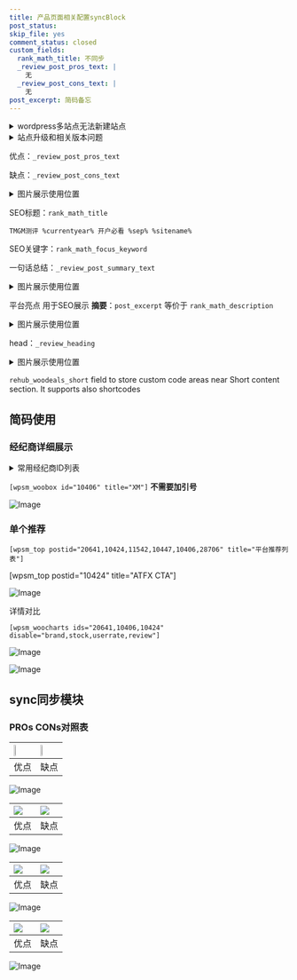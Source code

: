 ```yaml
---
title: 产品页面相关配置syncBlock
post_status: 
skip_file: yes
comment_status: closed
custom_fields:
  rank_math_title: 不同步
  _review_post_pros_text: |
    无
  _review_post_cons_text: |
    无
post_excerpt: 简码备忘
---
```

<details><summary>wordpress多站点无法新建站点</summary>

<li>和报错需要清理cookies一样的原因</li>
<li>wp-config.php里面<code>define( 'SUBDOMAIN_INSTALL', false );//子域名安装</code></li>
<li>新建子站点是用<code>define( 'SUBDOMAIN_INSTALL', true);//子域名安装</code> 完成以后，改成<code>false</code></li>
</details>

<details><summary>站点升级和相关版本问题</summary>

<p>wordpress：5.9.9
woocommerce：7.5.1
出现问题的地方：主题选项里面>><strong>Product layout >>compact style</strong></p>
<p>如何出现没有用过的字段 导致无法保存。先导出配置 然后进行修改，后面再次恢复即可。</p>
<p>出现部分字段无法显示时，需要返回默认布局后，对产品进行保存就好了。</p>
<p></p>
</details>

优点：`_review_post_pros_text`

缺点：`_review_post_cons_text`

<details><summary>图片展示使用位置</summary>

<img src="https://prod-files-secure.s3.us-west-2.amazonaws.com/39ed1227-6d7d-4570-be36-9ccd4a2c4241/f51d3d83-55d4-4bdf-9604-f37ec77ab556/Untitled.png?X-Amz-Algorithm=AWS4-HMAC-SHA256&X-Amz-Content-Sha256=UNSIGNED-PAYLOAD&X-Amz-Credential=ASIAZI2LB4664ZQJ5UM3%2F20250519%2Fus-west-2%2Fs3%2Faws4_request&X-Amz-Date=20250519T165529Z&X-Amz-Expires=3600&X-Amz-Security-Token=IQoJb3JpZ2luX2VjENj%2F%2F%2F%2F%2F%2F%2F%2F%2F%2FwEaCXVzLXdlc3QtMiJHMEUCIQDzkEWUSw3LYUdzHvZdu2f0bNfT52fM5%2Bu%2BqJhW8Z6nBQIgOr5L87DMsWUdVBJwfjOXiJJ3uZHOLERXMVzXWBLpzeUqiAQIkf%2F%2F%2F%2F%2F%2F%2F%2F%2F%2FARAAGgw2Mzc0MjMxODM4MDUiDJPPJ9fSSvzh%2F8EEgSrcA82GJ%2B7eU5ONkZqkz9qe4Y5yhR5TI3Xw1oVRe03Dxsf9iJEfzSm%2FvmLIJtRpLnZv93HgftN%2BgHm9dOnzH7EmXF9Yb%2BVT7SO6yckOkpAPoo10GjA2BPetioHiVN2Ed%2Bxc4Q%2FTfKNUHvsy3hxWRbFxtyWzedqKoCeIw2ta9eVQ8C76BZ0JF9uBM1GRM6eAtD4ycWbDcSHbz9%2BNLAUB701ZvU%2FMVd10cLYJqpXKwQFHRx92uixvAftZ6E4MSLp0wd0oSkKoi%2Boq%2BaArNOFH%2BNCCAtHME83MXl%2FSB2x9FJF0GXjVCBN2cLDvuBkSpHGK7VggddotnTyPwy0Jw5yJwEEE9bk1LqiXZsBsMEsF75Z%2B3igzQcbvcY8suXov5Pm%2F%2F0UbeU9dV0tqu%2BPC2XgWL7iX6ttvskO2GnW8oopxKw1ifDtXkmrqj9AZvziufIr7YeQTo3DxAN0a29WHbdGC5SzLfY9sWynmkhq5vV0bV%2Fwg1Cbsh0GkpGpOm1qx5KtdwATZIeG3hWeIyRgcGC0mlfJofLYTJUsMMGdU74rooeDuXzJWuHAsffpGFGnVWsTMfEgE%2BKzuvp9tU2JT2JI0gf8fp5FiZYGCsAnU%2F9pIuN41G6vyHDT3LcE4bpIBgKFRMMetrcEGOqUBt9Ye43SZLy%2BL6VzsrzRq4LeT0%2BgY5d3dH8K5XOBBH3Dz1jZisf8VGapk1iAfRglJUc3sraxSnId%2FG2QkSagLeca5D6nx%2B%2Fq%2B5G2PHVssYK%2B0ixn3UpP2JEmthRSjAGkHzQlJTrAoP7QkjOoCTIKVQi0azDQnY79L%2FwmQgIrSKsa8izNIN4iihsZCF4VQcNW1ssznEKjB0jMKXSa8X8BGsKnJks8l&X-Amz-Signature=b4d4bbbb0c9769fd9acbe192bde4a7d13c6b36b0b6ff9163db849bdb6598106d&X-Amz-SignedHeaders=host&x-id=GetObject" alt="Image">
</details>

SEO标题：`rank_math_title`

`TMGM测评 %currentyear% 开户必看 %sep% %sitename%`

SEO关键字：`rank_math_focus_keyword`

一句话总结：`_review_post_summary_text`

<details><summary>图片展示使用位置</summary>

<img src="https://prod-files-secure.s3.us-west-2.amazonaws.com/39ed1227-6d7d-4570-be36-9ccd4a2c4241/4b96a922-296c-4f4e-8630-d1c870cbce01/Untitled.png?X-Amz-Algorithm=AWS4-HMAC-SHA256&X-Amz-Content-Sha256=UNSIGNED-PAYLOAD&X-Amz-Credential=ASIAZI2LB466X5RGXRR2%2F20250519%2Fus-west-2%2Fs3%2Faws4_request&X-Amz-Date=20250519T165529Z&X-Amz-Expires=3600&X-Amz-Security-Token=IQoJb3JpZ2luX2VjENj%2F%2F%2F%2F%2F%2F%2F%2F%2F%2FwEaCXVzLXdlc3QtMiJIMEYCIQCrLlzBgc3i%2Fg%2FXw59%2FeIaQdzKmKwkYXTBswHFdZ65CzQIhANoRhMGfEf%2FKsyGK9EFw0kbecY6a8x2Nf6JeVfPOOLD5KogECJH%2F%2F%2F%2F%2F%2F%2F%2F%2F%2FwEQABoMNjM3NDIzMTgzODA1IgxJrLEHJ7SEbnl0tPkq3AMM5MQ874vV7IKn0W5eA1pDKwLLc%2BRRcAAEmefHQpXLS7yzGF8ZxD%2BCUU6eqVkAkdQMAKgEF2HstZN2gYy%2FyKtgLmFC3mZRRPqgE6yRGiDKlHDPgL40Vwyg9Jow4m2Aa2arbmrfWtrwiMNrueg%2Bft7mSTQe5ms%2FCsM3pNdvcgxIkEQpFs81jm5Mmtn3NBX6oAB7bgz9cCvVetNX9ysT%2FSlhXJp4PtsOIByy0%2FeiCmAYoYC4RiAPEcK%2BzDlcBTPt%2F%2BvukgujVp35updgRb6bU0M%2BBfEpJ2gSqCfv%2BI2eY0KF%2BLm4PlrlAzp0T9umJOnziHogvWuX0OpfzMlWoQQGnUdLPis6QJnGAtV5RZmkJ3Bdr2ynAhAIVg9IerRUUpNo%2Bl88ZILmneyICkB65DusBzpnj%2FDyB%2F1B9AT6HYam7lfbw0m8FBi%2FeRA4UDzmEYp0U70dfpa62Xx6X%2BdMls2Rgt2SMR58Py28ADRe11fNWUxXyi2Eeqq1fd2FLvj0pdbhQ48EafpykhZ8gOwh%2F4XcPA0NDvcUU13vk9DLASdCRkkdJSUm9YP2vF9yfvaFspCLBNyvEj6QKQ%2BkJNX36BE9XzIPyI3Wj7ndE7VkvrsfqBsjVvOaBoysaJe8%2BoSEaTCWra3BBjqkAStFovyujtoSQVuvMs2OzGRo3bniMK0jXN3jUFs%2FBy25jD%2BrSyZZ%2BVkCB5%2BvF2umuJsGkAdX0T6iTGUq9lAs9ISvmfteTYgk0Z5p6DjpG%2Fs41LeUJ46JY4xTyknhx6O5KkI5o3L1llSHnrVd2HaEORq17r5fWesEIkE2WVqdNpyIlLnwJPHTo26xfR2VxLooOcy%2B3%2BaKvMZ5UI5wOlcAW18jhZgQ&X-Amz-Signature=c6e67a96686645b32925f072b5ba548803f7274a974c5d2dd82d93d87fb6d920&X-Amz-SignedHeaders=host&x-id=GetObject" alt="Image">
</details>

平台亮点 用于SEO展示 **摘要**：`post_excerpt`  等价于 `rank_math_description`

<details><summary>图片展示使用位置</summary>

<img src="https://prod-files-secure.s3.us-west-2.amazonaws.com/39ed1227-6d7d-4570-be36-9ccd4a2c4241/1ee11f63-b60a-4dfe-a7a7-d58ff23b5d88/Untitled.png?X-Amz-Algorithm=AWS4-HMAC-SHA256&X-Amz-Content-Sha256=UNSIGNED-PAYLOAD&X-Amz-Credential=ASIAZI2LB466UJAAQVLK%2F20250519%2Fus-west-2%2Fs3%2Faws4_request&X-Amz-Date=20250519T165531Z&X-Amz-Expires=3600&X-Amz-Security-Token=IQoJb3JpZ2luX2VjENj%2F%2F%2F%2F%2F%2F%2F%2F%2F%2FwEaCXVzLXdlc3QtMiJGMEQCIF5f3G7nz%2Bg5EnTuqtec9DXp2YBmft6jJCw2J%2Bj2j130AiBA090mIydhV6WHzpyC0dd3NpA7osEZWinAt26GEgjysiqIBAiR%2F%2F%2F%2F%2F%2F%2F%2F%2F%2F8BEAAaDDYzNzQyMzE4MzgwNSIMLc1LftgE%2FnVKVy6RKtwD7GHa2GDbvq1qEN7vCYcyqSXPOs5Ur5NIN8y4yt6V7ntKKOLE%2B4fY4KTbQSdXS61wY7IBpeTGEY2b1m8AYVTQOcyJj8oCx7Dt92YU3JgaORNAF0xTWWvrjChaib8zGL%2FPv7y20rqsox5FrvMJAlozb2EkwTr%2FCexhKh%2BTyJuSq5FtotO7i2IthFQrTwpTqelt77CTYqXPmXTbFf4Qm0u2W6rBYcIoS87AwAlcQ6SYidIJnwIzHHeZlDWz%2Ba9ogv0vhPlJC%2BW0G0T%2FQWulFE7evxbb6FcdqO8TxxdcShTVaizKePqa33osMubthCsRCfzu6Bkvz%2BVAYTAcnkLC9WAiNdZPTKRbjj%2FtOaurVpjMXx1Bg0aAE0Op9G80MPdRgeoiXDgvGdHUNUaqKyqnYe%2BhMu6szlm%2Fi4RK2HtkDSYcf0rjvs34j1u%2BWk7EhQ58hmgkuoFjSOhsQh5Ynkp6X53MR8lJ2TjOrZ%2FfQzBQxZAn%2B%2B9Npws0RAh7o3%2BAFM4FRa6AFyzEK39TD%2F2IJd8a%2F5MIPl03CidnIpqyR8b8%2FjWsVEbqrtbktAWIw5iaVRsNwne7PQ5GoDl3%2FN%2Bf905%2BZ6uJvF4Qau9z4C4TZAT1eu3OuvbD%2FiRALTBddWs2yrUw1q2twQY6pgGtGOkWmlYG7M%2FJcZmS8iHdnYLHrQ4IndXcdNLknokkwMEdrcQrx2POfCOzWdNCV9C7SxQv39E87S1TlKD3jX7LaiOVnp%2F1f2s0o9IX1KwgOrIZ0VVBQYyI0pn8HiTwuqfdzh6kaDZQenRUX9i9WhFD%2BosdmPRHzfUfhBu%2FyOakCEYHc7GwocIjrmmWV5yMlGabKenJ%2Ffu9I5xUkuBEoufawm%2BqVqSF&X-Amz-Signature=c5917a8ff7e487fdd10f3c2e9061b09b59db6af6ce3fa467108931067f84a9f4&X-Amz-SignedHeaders=host&x-id=GetObject" alt="Image">
<img src="https://prod-files-secure.s3.us-west-2.amazonaws.com/39ed1227-6d7d-4570-be36-9ccd4a2c4241/ad4118b5-78d8-4fbe-801e-3b29b5d99c01/Untitled.png?X-Amz-Algorithm=AWS4-HMAC-SHA256&X-Amz-Content-Sha256=UNSIGNED-PAYLOAD&X-Amz-Credential=ASIAZI2LB466UJAAQVLK%2F20250519%2Fus-west-2%2Fs3%2Faws4_request&X-Amz-Date=20250519T165531Z&X-Amz-Expires=3600&X-Amz-Security-Token=IQoJb3JpZ2luX2VjENj%2F%2F%2F%2F%2F%2F%2F%2F%2F%2FwEaCXVzLXdlc3QtMiJGMEQCIF5f3G7nz%2Bg5EnTuqtec9DXp2YBmft6jJCw2J%2Bj2j130AiBA090mIydhV6WHzpyC0dd3NpA7osEZWinAt26GEgjysiqIBAiR%2F%2F%2F%2F%2F%2F%2F%2F%2F%2F8BEAAaDDYzNzQyMzE4MzgwNSIMLc1LftgE%2FnVKVy6RKtwD7GHa2GDbvq1qEN7vCYcyqSXPOs5Ur5NIN8y4yt6V7ntKKOLE%2B4fY4KTbQSdXS61wY7IBpeTGEY2b1m8AYVTQOcyJj8oCx7Dt92YU3JgaORNAF0xTWWvrjChaib8zGL%2FPv7y20rqsox5FrvMJAlozb2EkwTr%2FCexhKh%2BTyJuSq5FtotO7i2IthFQrTwpTqelt77CTYqXPmXTbFf4Qm0u2W6rBYcIoS87AwAlcQ6SYidIJnwIzHHeZlDWz%2Ba9ogv0vhPlJC%2BW0G0T%2FQWulFE7evxbb6FcdqO8TxxdcShTVaizKePqa33osMubthCsRCfzu6Bkvz%2BVAYTAcnkLC9WAiNdZPTKRbjj%2FtOaurVpjMXx1Bg0aAE0Op9G80MPdRgeoiXDgvGdHUNUaqKyqnYe%2BhMu6szlm%2Fi4RK2HtkDSYcf0rjvs34j1u%2BWk7EhQ58hmgkuoFjSOhsQh5Ynkp6X53MR8lJ2TjOrZ%2FfQzBQxZAn%2B%2B9Npws0RAh7o3%2BAFM4FRa6AFyzEK39TD%2F2IJd8a%2F5MIPl03CidnIpqyR8b8%2FjWsVEbqrtbktAWIw5iaVRsNwne7PQ5GoDl3%2FN%2Bf905%2BZ6uJvF4Qau9z4C4TZAT1eu3OuvbD%2FiRALTBddWs2yrUw1q2twQY6pgGtGOkWmlYG7M%2FJcZmS8iHdnYLHrQ4IndXcdNLknokkwMEdrcQrx2POfCOzWdNCV9C7SxQv39E87S1TlKD3jX7LaiOVnp%2F1f2s0o9IX1KwgOrIZ0VVBQYyI0pn8HiTwuqfdzh6kaDZQenRUX9i9WhFD%2BosdmPRHzfUfhBu%2FyOakCEYHc7GwocIjrmmWV5yMlGabKenJ%2Ffu9I5xUkuBEoufawm%2BqVqSF&X-Amz-Signature=406859dee0ca170aca9b2641d6f09abb35836984d462f3fca99b4e24b5e29e13&X-Amz-SignedHeaders=host&x-id=GetObject" alt="Image">
<img src="https://prod-files-secure.s3.us-west-2.amazonaws.com/39ed1227-6d7d-4570-be36-9ccd4a2c4241/a38cf7c9-a79c-4b64-9e94-13589fe0758b/Untitled.png?X-Amz-Algorithm=AWS4-HMAC-SHA256&X-Amz-Content-Sha256=UNSIGNED-PAYLOAD&X-Amz-Credential=ASIAZI2LB466UJAAQVLK%2F20250519%2Fus-west-2%2Fs3%2Faws4_request&X-Amz-Date=20250519T165531Z&X-Amz-Expires=3600&X-Amz-Security-Token=IQoJb3JpZ2luX2VjENj%2F%2F%2F%2F%2F%2F%2F%2F%2F%2FwEaCXVzLXdlc3QtMiJGMEQCIF5f3G7nz%2Bg5EnTuqtec9DXp2YBmft6jJCw2J%2Bj2j130AiBA090mIydhV6WHzpyC0dd3NpA7osEZWinAt26GEgjysiqIBAiR%2F%2F%2F%2F%2F%2F%2F%2F%2F%2F8BEAAaDDYzNzQyMzE4MzgwNSIMLc1LftgE%2FnVKVy6RKtwD7GHa2GDbvq1qEN7vCYcyqSXPOs5Ur5NIN8y4yt6V7ntKKOLE%2B4fY4KTbQSdXS61wY7IBpeTGEY2b1m8AYVTQOcyJj8oCx7Dt92YU3JgaORNAF0xTWWvrjChaib8zGL%2FPv7y20rqsox5FrvMJAlozb2EkwTr%2FCexhKh%2BTyJuSq5FtotO7i2IthFQrTwpTqelt77CTYqXPmXTbFf4Qm0u2W6rBYcIoS87AwAlcQ6SYidIJnwIzHHeZlDWz%2Ba9ogv0vhPlJC%2BW0G0T%2FQWulFE7evxbb6FcdqO8TxxdcShTVaizKePqa33osMubthCsRCfzu6Bkvz%2BVAYTAcnkLC9WAiNdZPTKRbjj%2FtOaurVpjMXx1Bg0aAE0Op9G80MPdRgeoiXDgvGdHUNUaqKyqnYe%2BhMu6szlm%2Fi4RK2HtkDSYcf0rjvs34j1u%2BWk7EhQ58hmgkuoFjSOhsQh5Ynkp6X53MR8lJ2TjOrZ%2FfQzBQxZAn%2B%2B9Npws0RAh7o3%2BAFM4FRa6AFyzEK39TD%2F2IJd8a%2F5MIPl03CidnIpqyR8b8%2FjWsVEbqrtbktAWIw5iaVRsNwne7PQ5GoDl3%2FN%2Bf905%2BZ6uJvF4Qau9z4C4TZAT1eu3OuvbD%2FiRALTBddWs2yrUw1q2twQY6pgGtGOkWmlYG7M%2FJcZmS8iHdnYLHrQ4IndXcdNLknokkwMEdrcQrx2POfCOzWdNCV9C7SxQv39E87S1TlKD3jX7LaiOVnp%2F1f2s0o9IX1KwgOrIZ0VVBQYyI0pn8HiTwuqfdzh6kaDZQenRUX9i9WhFD%2BosdmPRHzfUfhBu%2FyOakCEYHc7GwocIjrmmWV5yMlGabKenJ%2Ffu9I5xUkuBEoufawm%2BqVqSF&X-Amz-Signature=8f4dab2ed967a53f481a3cf6d5443192e1d85e76790576c2e15676e3bb083ecf&X-Amz-SignedHeaders=host&x-id=GetObject" alt="Image">
<img src="https://prod-files-secure.s3.us-west-2.amazonaws.com/39ed1227-6d7d-4570-be36-9ccd4a2c4241/7da6fc1e-d2ac-42ae-8c75-cb5749aa18f6/Untitled.png?X-Amz-Algorithm=AWS4-HMAC-SHA256&X-Amz-Content-Sha256=UNSIGNED-PAYLOAD&X-Amz-Credential=ASIAZI2LB466UJAAQVLK%2F20250519%2Fus-west-2%2Fs3%2Faws4_request&X-Amz-Date=20250519T165531Z&X-Amz-Expires=3600&X-Amz-Security-Token=IQoJb3JpZ2luX2VjENj%2F%2F%2F%2F%2F%2F%2F%2F%2F%2FwEaCXVzLXdlc3QtMiJGMEQCIF5f3G7nz%2Bg5EnTuqtec9DXp2YBmft6jJCw2J%2Bj2j130AiBA090mIydhV6WHzpyC0dd3NpA7osEZWinAt26GEgjysiqIBAiR%2F%2F%2F%2F%2F%2F%2F%2F%2F%2F8BEAAaDDYzNzQyMzE4MzgwNSIMLc1LftgE%2FnVKVy6RKtwD7GHa2GDbvq1qEN7vCYcyqSXPOs5Ur5NIN8y4yt6V7ntKKOLE%2B4fY4KTbQSdXS61wY7IBpeTGEY2b1m8AYVTQOcyJj8oCx7Dt92YU3JgaORNAF0xTWWvrjChaib8zGL%2FPv7y20rqsox5FrvMJAlozb2EkwTr%2FCexhKh%2BTyJuSq5FtotO7i2IthFQrTwpTqelt77CTYqXPmXTbFf4Qm0u2W6rBYcIoS87AwAlcQ6SYidIJnwIzHHeZlDWz%2Ba9ogv0vhPlJC%2BW0G0T%2FQWulFE7evxbb6FcdqO8TxxdcShTVaizKePqa33osMubthCsRCfzu6Bkvz%2BVAYTAcnkLC9WAiNdZPTKRbjj%2FtOaurVpjMXx1Bg0aAE0Op9G80MPdRgeoiXDgvGdHUNUaqKyqnYe%2BhMu6szlm%2Fi4RK2HtkDSYcf0rjvs34j1u%2BWk7EhQ58hmgkuoFjSOhsQh5Ynkp6X53MR8lJ2TjOrZ%2FfQzBQxZAn%2B%2B9Npws0RAh7o3%2BAFM4FRa6AFyzEK39TD%2F2IJd8a%2F5MIPl03CidnIpqyR8b8%2FjWsVEbqrtbktAWIw5iaVRsNwne7PQ5GoDl3%2FN%2Bf905%2BZ6uJvF4Qau9z4C4TZAT1eu3OuvbD%2FiRALTBddWs2yrUw1q2twQY6pgGtGOkWmlYG7M%2FJcZmS8iHdnYLHrQ4IndXcdNLknokkwMEdrcQrx2POfCOzWdNCV9C7SxQv39E87S1TlKD3jX7LaiOVnp%2F1f2s0o9IX1KwgOrIZ0VVBQYyI0pn8HiTwuqfdzh6kaDZQenRUX9i9WhFD%2BosdmPRHzfUfhBu%2FyOakCEYHc7GwocIjrmmWV5yMlGabKenJ%2Ffu9I5xUkuBEoufawm%2BqVqSF&X-Amz-Signature=d2fe34dc89162fd5b7f7dc967998ada2976cdc84f9326fb5425ebe1d7e1d134e&X-Amz-SignedHeaders=host&x-id=GetObject" alt="Image">
<img src="https://prod-files-secure.s3.us-west-2.amazonaws.com/39ed1227-6d7d-4570-be36-9ccd4a2c4241/7e97f40a-eaee-47f5-b2f9-475f96808fa7/Untitled.png?X-Amz-Algorithm=AWS4-HMAC-SHA256&X-Amz-Content-Sha256=UNSIGNED-PAYLOAD&X-Amz-Credential=ASIAZI2LB466UJAAQVLK%2F20250519%2Fus-west-2%2Fs3%2Faws4_request&X-Amz-Date=20250519T165531Z&X-Amz-Expires=3600&X-Amz-Security-Token=IQoJb3JpZ2luX2VjENj%2F%2F%2F%2F%2F%2F%2F%2F%2F%2FwEaCXVzLXdlc3QtMiJGMEQCIF5f3G7nz%2Bg5EnTuqtec9DXp2YBmft6jJCw2J%2Bj2j130AiBA090mIydhV6WHzpyC0dd3NpA7osEZWinAt26GEgjysiqIBAiR%2F%2F%2F%2F%2F%2F%2F%2F%2F%2F8BEAAaDDYzNzQyMzE4MzgwNSIMLc1LftgE%2FnVKVy6RKtwD7GHa2GDbvq1qEN7vCYcyqSXPOs5Ur5NIN8y4yt6V7ntKKOLE%2B4fY4KTbQSdXS61wY7IBpeTGEY2b1m8AYVTQOcyJj8oCx7Dt92YU3JgaORNAF0xTWWvrjChaib8zGL%2FPv7y20rqsox5FrvMJAlozb2EkwTr%2FCexhKh%2BTyJuSq5FtotO7i2IthFQrTwpTqelt77CTYqXPmXTbFf4Qm0u2W6rBYcIoS87AwAlcQ6SYidIJnwIzHHeZlDWz%2Ba9ogv0vhPlJC%2BW0G0T%2FQWulFE7evxbb6FcdqO8TxxdcShTVaizKePqa33osMubthCsRCfzu6Bkvz%2BVAYTAcnkLC9WAiNdZPTKRbjj%2FtOaurVpjMXx1Bg0aAE0Op9G80MPdRgeoiXDgvGdHUNUaqKyqnYe%2BhMu6szlm%2Fi4RK2HtkDSYcf0rjvs34j1u%2BWk7EhQ58hmgkuoFjSOhsQh5Ynkp6X53MR8lJ2TjOrZ%2FfQzBQxZAn%2B%2B9Npws0RAh7o3%2BAFM4FRa6AFyzEK39TD%2F2IJd8a%2F5MIPl03CidnIpqyR8b8%2FjWsVEbqrtbktAWIw5iaVRsNwne7PQ5GoDl3%2FN%2Bf905%2BZ6uJvF4Qau9z4C4TZAT1eu3OuvbD%2FiRALTBddWs2yrUw1q2twQY6pgGtGOkWmlYG7M%2FJcZmS8iHdnYLHrQ4IndXcdNLknokkwMEdrcQrx2POfCOzWdNCV9C7SxQv39E87S1TlKD3jX7LaiOVnp%2F1f2s0o9IX1KwgOrIZ0VVBQYyI0pn8HiTwuqfdzh6kaDZQenRUX9i9WhFD%2BosdmPRHzfUfhBu%2FyOakCEYHc7GwocIjrmmWV5yMlGabKenJ%2Ffu9I5xUkuBEoufawm%2BqVqSF&X-Amz-Signature=307279ccd72ecc5896d3bc1ff21a1dfaa8ee5e7f14250349c648c166967985f2&X-Amz-SignedHeaders=host&x-id=GetObject" alt="Image">
</details>

head：`_review_heading`

<details><summary>图片展示使用位置</summary>

<img src="https://prod-files-secure.s3.us-west-2.amazonaws.com/39ed1227-6d7d-4570-be36-9ccd4a2c4241/3a4650ad-9887-415c-889a-edd51fa54f27/Untitled.png?X-Amz-Algorithm=AWS4-HMAC-SHA256&X-Amz-Content-Sha256=UNSIGNED-PAYLOAD&X-Amz-Credential=ASIAZI2LB466QDYMUIZ2%2F20250519%2Fus-west-2%2Fs3%2Faws4_request&X-Amz-Date=20250519T165532Z&X-Amz-Expires=3600&X-Amz-Security-Token=IQoJb3JpZ2luX2VjENj%2F%2F%2F%2F%2F%2F%2F%2F%2F%2FwEaCXVzLXdlc3QtMiJIMEYCIQD7zuEkQMAUb2PqSzTJYR2FLWH%2B0DeIhI2t%2BTRRYjA9AgIhAOR1m0u6%2F8K0LP1Trl1ekh3MoZyLlPls1opFCuFe6PiWKogECJH%2F%2F%2F%2F%2F%2F%2F%2F%2F%2FwEQABoMNjM3NDIzMTgzODA1Igz7uCsXeNgbCAEdad8q3AM%2FONIZ9FtRT29WJwWhYlVTOocDPx4nPEA%2Fwowi4w7GGd%2BSEGssXwmrgt2cIlm%2BoBGGxD0JpP6hFCbujgliJOKBGliDiIpqzbRAUX1eRQMcpLKDbIoi3dwAZ9UqSv47f17gw8y6d9IBYZBAhqy7PU4uHN81J40g2wqhYCZklw7OjS0dekGGaRp1hh7s0rGRGe1rZldOQbMSeefi9CCZHWrZXEVgYW3fWba9VrZOGMujF9z4SZ%2B2FT2p55wEea568HeOUZZlwTSM7gJwJPyNDC9iJ0nrYcqeW1A9CCYY3oQNQMczGZzPjKWL0LB3ftIZSPHt3xDTm4fpxDpXe4bU9mWIpKu0oXxOC%2BlrB5GQlsaF1JpAddFMz0O9FIeiCOeXjx7%2B%2BjiBEM7fXkfk1Zimf0Szt7LPGon21eY6faqcM43wWGP%2FTNrGyqGTIYBI3TqSuwuwaAO%2Flep07veMel9pTuS3DSnZV7z3LIMCs1mN2YxJoQj5v8pvhZw0hkA8jYm4dFOAnMf%2FL9t4%2BbzcEIQ5AaLfEuA8TPMk%2Bf66hlk85d%2FjrykQPVsEkWKXnqgM4XyUJ0odmvRM2dDoxuF5amhh%2BlR4RN1che0mpc4hIBhKutZjbFqab1kEuz2w%2FDacVjCTra3BBjqkAQRwubPQEFX01Dzhk4Ykea6c7cqLlbeCw9u0V5t4XQUPmUDmxS4n6M3RrRX4uI22iDmgKkrhFfhYHjfyS7c2sfC5A%2FGzmHGfTo7NA5%2FitECuKgUovg8y%2FGsiJqV%2FpfXB9D2nXMFnkvonH%2Bcsmyd1B1Cy7YaPidhwNweefXOE%2BoPOcIF9XOM9cKDAeXEN91RTe56mZ%2BaaU2vflwukL8UnpsYSkA3U&X-Amz-Signature=48c264e00c602f67c095e5be4b37a52cf9fe7c266db7ebf1afdfdc2b9d9ce144&X-Amz-SignedHeaders=host&x-id=GetObject" alt="Image">
</details>

`rehub_woodeals_short`	field to store custom code areas near Short content section. It supports also shortcodes



## 简码使用

### 经纪商详细展示

<details><summary>常用经纪商ID列表</summary>

<pre><code class="php">嘉盛 ===> 20641  [wpsm_woobox id="20641" title="嘉盛"]
易信easymarkets ===> 11542  [wpsm_woobox id="11542" title="易信easymarkets"]
ATFX外汇 ===> 10424  [wpsm_woobox id="10424" title="ATFX"]
XM ===> 10406  [wpsm_woobox id="10406" title="XM"]
TMGM ===> 29622  [wpsm_woobox id="29622" title="TMGM"]
HYCM ===> 10447  [wpsm_woobox id="10447" title="HYCM"]
fpmarkets澳福外汇 ===> 20639  [wpsm_woobox id="20639" title="fpmarkets澳福外汇"]</code></pre>
</details>

`[wpsm_woobox id="10406" title="XM"]` **不需要加引号**

![Image](https://prod-files-secure.s3.us-west-2.amazonaws.com/39ed1227-6d7d-4570-be36-9ccd4a2c4241/4f898f9d-0fa7-4e43-acd3-ac6bc7be575a/Untitled.png?X-Amz-Algorithm=AWS4-HMAC-SHA256&X-Amz-Content-Sha256=UNSIGNED-PAYLOAD&X-Amz-Credential=ASIAZI2LB466UY3AORFH%2F20250519%2Fus-west-2%2Fs3%2Faws4_request&X-Amz-Date=20250519T165528Z&X-Amz-Expires=3600&X-Amz-Security-Token=IQoJb3JpZ2luX2VjENj%2F%2F%2F%2F%2F%2F%2F%2F%2F%2FwEaCXVzLXdlc3QtMiJHMEUCIQCN4i9iPlqEhtQo%2F2Lv91UwAtAfl1N3%2BG7mXgIi1uZwDQIgaHD1mcGG9F2Eb%2BUhhlMaYcVZautWahwk809ybyLNHEEqiAQIkf%2F%2F%2F%2F%2F%2F%2F%2F%2F%2FARAAGgw2Mzc0MjMxODM4MDUiDBpgSWKXHV2QnfOMIyrcA2VGcpj5mtIRk8QU8aU9E6Zhuybo8NMe6f25k6I%2FOE4m0whG7sSP68tId53NEzxKGdcugLIY0UNOO%2FN4sSeMOC2Cij27DBi7I4xCJrL5cAu2xjlMxVWun12yNHgnUldGuPcFLSA9%2F4bDPqr74IGp8QeyFKDohpDCbDMVeyNZNCZdJCMmj%2FuJGap0%2BwPtTQ3pcQ%2Fwnu6j1LEmotOZfAhnPpMssE5lRyGW6k94K7QivVHJwLXxNhji5DAyTkoc5SAJEqVnXoT0Q31AEMuN3ozW%2FIvlEIhqlIXhdC3C%2Bi%2F9Ck%2B7Gmj7KRQKyjA2mB26iHdtbRn2flFVHEehcua6t%2BoTh65y%2FHC%2Buf%2FoTxECfRhHtQmq50GyJGWOlEH%2FzDUT65tPV9EEYh8Ay1tDdsBkwvQNJsM8QXuIDXxjG2dPCdC6%2BcVa9E8JCuPVwSi2qN7ZxxkDYGFNaAN4RY%2BuQdT8kA7O40JxJ9lztesRkOtKURCduembYv0%2FYbhnG7Ykql8GzGRT46MwOop7r2q09zGHWtaFqZQU6CQi7CH3HPqQWcyMcokWblmmbQ6CyZT%2FSyIjTmTRC7QWbhpQavl0jPaWa6BHnJrS0E2g0InbxcPaKrtji%2Fb5DtmW7mx5Uy9abnr7MM2trcEGOqUB%2FNhuaimC2%2Bh1ERdCk2ukjCYsjNYJWCW9dDgTJlug9nfs9iyUrW2dQrfhP5r%2FUvMtiY0clLQCs5ScYj6%2F8%2BNlefjQS5Gw5MecYc%2B1NczQ6sl84MeG9tewhEQe3N66HuXYHDpjdXq3zTh5Kcmb9y6NbNRaR88L0tyNtlDAUqg%2B36GCOI5L6wKrGvuDVjg33G%2BTQre1Dqin%2BfMcUeQJkztcc0CwJtgR&X-Amz-Signature=c981614215d5ea61d192104c4406ec42a1424782d08f6760aca89f3a5f6a599e&X-Amz-SignedHeaders=host&x-id=GetObject)

### 单个推荐
`[wpsm_top postid="20641,10424,11542,10447,10406,28706" title="平台推荐列表"]`

[wpsm_top postid="10424" title="ATFX CTA"]

![Image](https://prod-files-secure.s3.us-west-2.amazonaws.com/39ed1227-6d7d-4570-be36-9ccd4a2c4241/5ac620dc-51a8-48b6-b55d-91f47299193c/Untitled.png?X-Amz-Algorithm=AWS4-HMAC-SHA256&X-Amz-Content-Sha256=UNSIGNED-PAYLOAD&X-Amz-Credential=ASIAZI2LB466UY3AORFH%2F20250519%2Fus-west-2%2Fs3%2Faws4_request&X-Amz-Date=20250519T165528Z&X-Amz-Expires=3600&X-Amz-Security-Token=IQoJb3JpZ2luX2VjENj%2F%2F%2F%2F%2F%2F%2F%2F%2F%2FwEaCXVzLXdlc3QtMiJHMEUCIQCN4i9iPlqEhtQo%2F2Lv91UwAtAfl1N3%2BG7mXgIi1uZwDQIgaHD1mcGG9F2Eb%2BUhhlMaYcVZautWahwk809ybyLNHEEqiAQIkf%2F%2F%2F%2F%2F%2F%2F%2F%2F%2FARAAGgw2Mzc0MjMxODM4MDUiDBpgSWKXHV2QnfOMIyrcA2VGcpj5mtIRk8QU8aU9E6Zhuybo8NMe6f25k6I%2FOE4m0whG7sSP68tId53NEzxKGdcugLIY0UNOO%2FN4sSeMOC2Cij27DBi7I4xCJrL5cAu2xjlMxVWun12yNHgnUldGuPcFLSA9%2F4bDPqr74IGp8QeyFKDohpDCbDMVeyNZNCZdJCMmj%2FuJGap0%2BwPtTQ3pcQ%2Fwnu6j1LEmotOZfAhnPpMssE5lRyGW6k94K7QivVHJwLXxNhji5DAyTkoc5SAJEqVnXoT0Q31AEMuN3ozW%2FIvlEIhqlIXhdC3C%2Bi%2F9Ck%2B7Gmj7KRQKyjA2mB26iHdtbRn2flFVHEehcua6t%2BoTh65y%2FHC%2Buf%2FoTxECfRhHtQmq50GyJGWOlEH%2FzDUT65tPV9EEYh8Ay1tDdsBkwvQNJsM8QXuIDXxjG2dPCdC6%2BcVa9E8JCuPVwSi2qN7ZxxkDYGFNaAN4RY%2BuQdT8kA7O40JxJ9lztesRkOtKURCduembYv0%2FYbhnG7Ykql8GzGRT46MwOop7r2q09zGHWtaFqZQU6CQi7CH3HPqQWcyMcokWblmmbQ6CyZT%2FSyIjTmTRC7QWbhpQavl0jPaWa6BHnJrS0E2g0InbxcPaKrtji%2Fb5DtmW7mx5Uy9abnr7MM2trcEGOqUB%2FNhuaimC2%2Bh1ERdCk2ukjCYsjNYJWCW9dDgTJlug9nfs9iyUrW2dQrfhP5r%2FUvMtiY0clLQCs5ScYj6%2F8%2BNlefjQS5Gw5MecYc%2B1NczQ6sl84MeG9tewhEQe3N66HuXYHDpjdXq3zTh5Kcmb9y6NbNRaR88L0tyNtlDAUqg%2B36GCOI5L6wKrGvuDVjg33G%2BTQre1Dqin%2BfMcUeQJkztcc0CwJtgR&X-Amz-Signature=3ff3e9632ff96d4122d33c41f5736ceef98608d10b8b1808976feeb79366e20d&X-Amz-SignedHeaders=host&x-id=GetObject)

详情对比

`[wpsm_woocharts ids="20641,10406,10424" disable="brand,stock,userrate,review"]`

![Image](https://prod-files-secure.s3.us-west-2.amazonaws.com/39ed1227-6d7d-4570-be36-9ccd4a2c4241/bf3ba45f-b9f3-4295-8aef-b4a495fd25f4/Untitled.png?X-Amz-Algorithm=AWS4-HMAC-SHA256&X-Amz-Content-Sha256=UNSIGNED-PAYLOAD&X-Amz-Credential=ASIAZI2LB466UY3AORFH%2F20250519%2Fus-west-2%2Fs3%2Faws4_request&X-Amz-Date=20250519T165528Z&X-Amz-Expires=3600&X-Amz-Security-Token=IQoJb3JpZ2luX2VjENj%2F%2F%2F%2F%2F%2F%2F%2F%2F%2FwEaCXVzLXdlc3QtMiJHMEUCIQCN4i9iPlqEhtQo%2F2Lv91UwAtAfl1N3%2BG7mXgIi1uZwDQIgaHD1mcGG9F2Eb%2BUhhlMaYcVZautWahwk809ybyLNHEEqiAQIkf%2F%2F%2F%2F%2F%2F%2F%2F%2F%2FARAAGgw2Mzc0MjMxODM4MDUiDBpgSWKXHV2QnfOMIyrcA2VGcpj5mtIRk8QU8aU9E6Zhuybo8NMe6f25k6I%2FOE4m0whG7sSP68tId53NEzxKGdcugLIY0UNOO%2FN4sSeMOC2Cij27DBi7I4xCJrL5cAu2xjlMxVWun12yNHgnUldGuPcFLSA9%2F4bDPqr74IGp8QeyFKDohpDCbDMVeyNZNCZdJCMmj%2FuJGap0%2BwPtTQ3pcQ%2Fwnu6j1LEmotOZfAhnPpMssE5lRyGW6k94K7QivVHJwLXxNhji5DAyTkoc5SAJEqVnXoT0Q31AEMuN3ozW%2FIvlEIhqlIXhdC3C%2Bi%2F9Ck%2B7Gmj7KRQKyjA2mB26iHdtbRn2flFVHEehcua6t%2BoTh65y%2FHC%2Buf%2FoTxECfRhHtQmq50GyJGWOlEH%2FzDUT65tPV9EEYh8Ay1tDdsBkwvQNJsM8QXuIDXxjG2dPCdC6%2BcVa9E8JCuPVwSi2qN7ZxxkDYGFNaAN4RY%2BuQdT8kA7O40JxJ9lztesRkOtKURCduembYv0%2FYbhnG7Ykql8GzGRT46MwOop7r2q09zGHWtaFqZQU6CQi7CH3HPqQWcyMcokWblmmbQ6CyZT%2FSyIjTmTRC7QWbhpQavl0jPaWa6BHnJrS0E2g0InbxcPaKrtji%2Fb5DtmW7mx5Uy9abnr7MM2trcEGOqUB%2FNhuaimC2%2Bh1ERdCk2ukjCYsjNYJWCW9dDgTJlug9nfs9iyUrW2dQrfhP5r%2FUvMtiY0clLQCs5ScYj6%2F8%2BNlefjQS5Gw5MecYc%2B1NczQ6sl84MeG9tewhEQe3N66HuXYHDpjdXq3zTh5Kcmb9y6NbNRaR88L0tyNtlDAUqg%2B36GCOI5L6wKrGvuDVjg33G%2BTQre1Dqin%2BfMcUeQJkztcc0CwJtgR&X-Amz-Signature=058acf192fda9ca24211d568059a1edd2aedab17cdd885ba2e03420e6a2bd30f&X-Amz-SignedHeaders=host&x-id=GetObject)

![Image](https://prod-files-secure.s3.us-west-2.amazonaws.com/39ed1227-6d7d-4570-be36-9ccd4a2c4241/30bc56ef-f383-4b48-9768-2ebc9e436ec0/Untitled.png?X-Amz-Algorithm=AWS4-HMAC-SHA256&X-Amz-Content-Sha256=UNSIGNED-PAYLOAD&X-Amz-Credential=ASIAZI2LB466UY3AORFH%2F20250519%2Fus-west-2%2Fs3%2Faws4_request&X-Amz-Date=20250519T165528Z&X-Amz-Expires=3600&X-Amz-Security-Token=IQoJb3JpZ2luX2VjENj%2F%2F%2F%2F%2F%2F%2F%2F%2F%2FwEaCXVzLXdlc3QtMiJHMEUCIQCN4i9iPlqEhtQo%2F2Lv91UwAtAfl1N3%2BG7mXgIi1uZwDQIgaHD1mcGG9F2Eb%2BUhhlMaYcVZautWahwk809ybyLNHEEqiAQIkf%2F%2F%2F%2F%2F%2F%2F%2F%2F%2FARAAGgw2Mzc0MjMxODM4MDUiDBpgSWKXHV2QnfOMIyrcA2VGcpj5mtIRk8QU8aU9E6Zhuybo8NMe6f25k6I%2FOE4m0whG7sSP68tId53NEzxKGdcugLIY0UNOO%2FN4sSeMOC2Cij27DBi7I4xCJrL5cAu2xjlMxVWun12yNHgnUldGuPcFLSA9%2F4bDPqr74IGp8QeyFKDohpDCbDMVeyNZNCZdJCMmj%2FuJGap0%2BwPtTQ3pcQ%2Fwnu6j1LEmotOZfAhnPpMssE5lRyGW6k94K7QivVHJwLXxNhji5DAyTkoc5SAJEqVnXoT0Q31AEMuN3ozW%2FIvlEIhqlIXhdC3C%2Bi%2F9Ck%2B7Gmj7KRQKyjA2mB26iHdtbRn2flFVHEehcua6t%2BoTh65y%2FHC%2Buf%2FoTxECfRhHtQmq50GyJGWOlEH%2FzDUT65tPV9EEYh8Ay1tDdsBkwvQNJsM8QXuIDXxjG2dPCdC6%2BcVa9E8JCuPVwSi2qN7ZxxkDYGFNaAN4RY%2BuQdT8kA7O40JxJ9lztesRkOtKURCduembYv0%2FYbhnG7Ykql8GzGRT46MwOop7r2q09zGHWtaFqZQU6CQi7CH3HPqQWcyMcokWblmmbQ6CyZT%2FSyIjTmTRC7QWbhpQavl0jPaWa6BHnJrS0E2g0InbxcPaKrtji%2Fb5DtmW7mx5Uy9abnr7MM2trcEGOqUB%2FNhuaimC2%2Bh1ERdCk2ukjCYsjNYJWCW9dDgTJlug9nfs9iyUrW2dQrfhP5r%2FUvMtiY0clLQCs5ScYj6%2F8%2BNlefjQS5Gw5MecYc%2B1NczQ6sl84MeG9tewhEQe3N66HuXYHDpjdXq3zTh5Kcmb9y6NbNRaR88L0tyNtlDAUqg%2B36GCOI5L6wKrGvuDVjg33G%2BTQre1Dqin%2BfMcUeQJkztcc0CwJtgR&X-Amz-Signature=6afb9c581ae1cff37333410030955433ec61752f2688bf555e145f469b2e96f0&X-Amz-SignedHeaders=host&x-id=GetObject)

## sync同步模块

### PROs CONs对照表

| <img src="https://cdn.ifttt.fun/gh/jarlin8/OSS@main/icons/customize/pros.svg" height="auto" width="37.3%"> | <img src="https://cdn.ifttt.fun/gh/jarlin8/OSS@main/icons/customize/cons.svg" height="auto" width="28.8%"> |
| :--- | :--- |
| 优点 | 缺点 |

![Image](https://prod-files-secure.s3.us-west-2.amazonaws.com/39ed1227-6d7d-4570-be36-9ccd4a2c4241/8742b755-dfb5-4004-9a5f-d6e561664bd8/Untitled.png?X-Amz-Algorithm=AWS4-HMAC-SHA256&X-Amz-Content-Sha256=UNSIGNED-PAYLOAD&X-Amz-Credential=ASIAZI2LB466UY3AORFH%2F20250519%2Fus-west-2%2Fs3%2Faws4_request&X-Amz-Date=20250519T165528Z&X-Amz-Expires=3600&X-Amz-Security-Token=IQoJb3JpZ2luX2VjENj%2F%2F%2F%2F%2F%2F%2F%2F%2F%2FwEaCXVzLXdlc3QtMiJHMEUCIQCN4i9iPlqEhtQo%2F2Lv91UwAtAfl1N3%2BG7mXgIi1uZwDQIgaHD1mcGG9F2Eb%2BUhhlMaYcVZautWahwk809ybyLNHEEqiAQIkf%2F%2F%2F%2F%2F%2F%2F%2F%2F%2FARAAGgw2Mzc0MjMxODM4MDUiDBpgSWKXHV2QnfOMIyrcA2VGcpj5mtIRk8QU8aU9E6Zhuybo8NMe6f25k6I%2FOE4m0whG7sSP68tId53NEzxKGdcugLIY0UNOO%2FN4sSeMOC2Cij27DBi7I4xCJrL5cAu2xjlMxVWun12yNHgnUldGuPcFLSA9%2F4bDPqr74IGp8QeyFKDohpDCbDMVeyNZNCZdJCMmj%2FuJGap0%2BwPtTQ3pcQ%2Fwnu6j1LEmotOZfAhnPpMssE5lRyGW6k94K7QivVHJwLXxNhji5DAyTkoc5SAJEqVnXoT0Q31AEMuN3ozW%2FIvlEIhqlIXhdC3C%2Bi%2F9Ck%2B7Gmj7KRQKyjA2mB26iHdtbRn2flFVHEehcua6t%2BoTh65y%2FHC%2Buf%2FoTxECfRhHtQmq50GyJGWOlEH%2FzDUT65tPV9EEYh8Ay1tDdsBkwvQNJsM8QXuIDXxjG2dPCdC6%2BcVa9E8JCuPVwSi2qN7ZxxkDYGFNaAN4RY%2BuQdT8kA7O40JxJ9lztesRkOtKURCduembYv0%2FYbhnG7Ykql8GzGRT46MwOop7r2q09zGHWtaFqZQU6CQi7CH3HPqQWcyMcokWblmmbQ6CyZT%2FSyIjTmTRC7QWbhpQavl0jPaWa6BHnJrS0E2g0InbxcPaKrtji%2Fb5DtmW7mx5Uy9abnr7MM2trcEGOqUB%2FNhuaimC2%2Bh1ERdCk2ukjCYsjNYJWCW9dDgTJlug9nfs9iyUrW2dQrfhP5r%2FUvMtiY0clLQCs5ScYj6%2F8%2BNlefjQS5Gw5MecYc%2B1NczQ6sl84MeG9tewhEQe3N66HuXYHDpjdXq3zTh5Kcmb9y6NbNRaR88L0tyNtlDAUqg%2B36GCOI5L6wKrGvuDVjg33G%2BTQre1Dqin%2BfMcUeQJkztcc0CwJtgR&X-Amz-Signature=ad84e7a26bca88a1744eb038cc2638800edfa84ae782e23b1fb191a355b794bd&X-Amz-SignedHeaders=host&x-id=GetObject)

| <img src="https://cdn.ifttt.fun/gh/jarlin8/OSS@main/icons/customize/pros1.svg" height="auto"> | <img src="https://cdn.ifttt.fun/gh/jarlin8/OSS@main/icons/customize/cons1.svg" height="auto"> |
| :--- | :--- |
| 优点 | 缺点 |

![Image](https://prod-files-secure.s3.us-west-2.amazonaws.com/39ed1227-6d7d-4570-be36-9ccd4a2c4241/806358f8-c9c4-4e17-bb35-c6c76a5397a5/Untitled.png?X-Amz-Algorithm=AWS4-HMAC-SHA256&X-Amz-Content-Sha256=UNSIGNED-PAYLOAD&X-Amz-Credential=ASIAZI2LB466UY3AORFH%2F20250519%2Fus-west-2%2Fs3%2Faws4_request&X-Amz-Date=20250519T165528Z&X-Amz-Expires=3600&X-Amz-Security-Token=IQoJb3JpZ2luX2VjENj%2F%2F%2F%2F%2F%2F%2F%2F%2F%2FwEaCXVzLXdlc3QtMiJHMEUCIQCN4i9iPlqEhtQo%2F2Lv91UwAtAfl1N3%2BG7mXgIi1uZwDQIgaHD1mcGG9F2Eb%2BUhhlMaYcVZautWahwk809ybyLNHEEqiAQIkf%2F%2F%2F%2F%2F%2F%2F%2F%2F%2FARAAGgw2Mzc0MjMxODM4MDUiDBpgSWKXHV2QnfOMIyrcA2VGcpj5mtIRk8QU8aU9E6Zhuybo8NMe6f25k6I%2FOE4m0whG7sSP68tId53NEzxKGdcugLIY0UNOO%2FN4sSeMOC2Cij27DBi7I4xCJrL5cAu2xjlMxVWun12yNHgnUldGuPcFLSA9%2F4bDPqr74IGp8QeyFKDohpDCbDMVeyNZNCZdJCMmj%2FuJGap0%2BwPtTQ3pcQ%2Fwnu6j1LEmotOZfAhnPpMssE5lRyGW6k94K7QivVHJwLXxNhji5DAyTkoc5SAJEqVnXoT0Q31AEMuN3ozW%2FIvlEIhqlIXhdC3C%2Bi%2F9Ck%2B7Gmj7KRQKyjA2mB26iHdtbRn2flFVHEehcua6t%2BoTh65y%2FHC%2Buf%2FoTxECfRhHtQmq50GyJGWOlEH%2FzDUT65tPV9EEYh8Ay1tDdsBkwvQNJsM8QXuIDXxjG2dPCdC6%2BcVa9E8JCuPVwSi2qN7ZxxkDYGFNaAN4RY%2BuQdT8kA7O40JxJ9lztesRkOtKURCduembYv0%2FYbhnG7Ykql8GzGRT46MwOop7r2q09zGHWtaFqZQU6CQi7CH3HPqQWcyMcokWblmmbQ6CyZT%2FSyIjTmTRC7QWbhpQavl0jPaWa6BHnJrS0E2g0InbxcPaKrtji%2Fb5DtmW7mx5Uy9abnr7MM2trcEGOqUB%2FNhuaimC2%2Bh1ERdCk2ukjCYsjNYJWCW9dDgTJlug9nfs9iyUrW2dQrfhP5r%2FUvMtiY0clLQCs5ScYj6%2F8%2BNlefjQS5Gw5MecYc%2B1NczQ6sl84MeG9tewhEQe3N66HuXYHDpjdXq3zTh5Kcmb9y6NbNRaR88L0tyNtlDAUqg%2B36GCOI5L6wKrGvuDVjg33G%2BTQre1Dqin%2BfMcUeQJkztcc0CwJtgR&X-Amz-Signature=9c8e4ba93c9e5bcbf2558bf50d6c9569743f828d2b4a4894fd486179c4c676f5&X-Amz-SignedHeaders=host&x-id=GetObject)

| <img src="https://cdn.ifttt.fun/gh/jarlin8/OSS@main/icons/customize/pros2.svg" height="auto"> | <img src="https://cdn.ifttt.fun/gh/jarlin8/OSS@main/icons/customize/cons2.svg" height="auto"> |
| :--- | :--- |
| 优点 | 缺点 |

![Image](https://prod-files-secure.s3.us-west-2.amazonaws.com/39ed1227-6d7d-4570-be36-9ccd4a2c4241/a9245ec9-70dd-4005-b534-0d54315fc5f3/Untitled.png?X-Amz-Algorithm=AWS4-HMAC-SHA256&X-Amz-Content-Sha256=UNSIGNED-PAYLOAD&X-Amz-Credential=ASIAZI2LB466UY3AORFH%2F20250519%2Fus-west-2%2Fs3%2Faws4_request&X-Amz-Date=20250519T165528Z&X-Amz-Expires=3600&X-Amz-Security-Token=IQoJb3JpZ2luX2VjENj%2F%2F%2F%2F%2F%2F%2F%2F%2F%2FwEaCXVzLXdlc3QtMiJHMEUCIQCN4i9iPlqEhtQo%2F2Lv91UwAtAfl1N3%2BG7mXgIi1uZwDQIgaHD1mcGG9F2Eb%2BUhhlMaYcVZautWahwk809ybyLNHEEqiAQIkf%2F%2F%2F%2F%2F%2F%2F%2F%2F%2FARAAGgw2Mzc0MjMxODM4MDUiDBpgSWKXHV2QnfOMIyrcA2VGcpj5mtIRk8QU8aU9E6Zhuybo8NMe6f25k6I%2FOE4m0whG7sSP68tId53NEzxKGdcugLIY0UNOO%2FN4sSeMOC2Cij27DBi7I4xCJrL5cAu2xjlMxVWun12yNHgnUldGuPcFLSA9%2F4bDPqr74IGp8QeyFKDohpDCbDMVeyNZNCZdJCMmj%2FuJGap0%2BwPtTQ3pcQ%2Fwnu6j1LEmotOZfAhnPpMssE5lRyGW6k94K7QivVHJwLXxNhji5DAyTkoc5SAJEqVnXoT0Q31AEMuN3ozW%2FIvlEIhqlIXhdC3C%2Bi%2F9Ck%2B7Gmj7KRQKyjA2mB26iHdtbRn2flFVHEehcua6t%2BoTh65y%2FHC%2Buf%2FoTxECfRhHtQmq50GyJGWOlEH%2FzDUT65tPV9EEYh8Ay1tDdsBkwvQNJsM8QXuIDXxjG2dPCdC6%2BcVa9E8JCuPVwSi2qN7ZxxkDYGFNaAN4RY%2BuQdT8kA7O40JxJ9lztesRkOtKURCduembYv0%2FYbhnG7Ykql8GzGRT46MwOop7r2q09zGHWtaFqZQU6CQi7CH3HPqQWcyMcokWblmmbQ6CyZT%2FSyIjTmTRC7QWbhpQavl0jPaWa6BHnJrS0E2g0InbxcPaKrtji%2Fb5DtmW7mx5Uy9abnr7MM2trcEGOqUB%2FNhuaimC2%2Bh1ERdCk2ukjCYsjNYJWCW9dDgTJlug9nfs9iyUrW2dQrfhP5r%2FUvMtiY0clLQCs5ScYj6%2F8%2BNlefjQS5Gw5MecYc%2B1NczQ6sl84MeG9tewhEQe3N66HuXYHDpjdXq3zTh5Kcmb9y6NbNRaR88L0tyNtlDAUqg%2B36GCOI5L6wKrGvuDVjg33G%2BTQre1Dqin%2BfMcUeQJkztcc0CwJtgR&X-Amz-Signature=c97dd3539f53f0a63d487ebf047e6db721b56dc01f3505c83635fc2a7f475e65&X-Amz-SignedHeaders=host&x-id=GetObject)

| <img src="https://cdn.ifttt.fun/gh/jarlin8/OSS@main/icons/customize/pros3.svg" height="auto"> | <img src="https://cdn.ifttt.fun/gh/jarlin8/OSS@main/icons/customize/cons3.svg" height="auto"> |
| :--- | :--- |
| 优点 | 缺点 |

![Image](https://prod-files-secure.s3.us-west-2.amazonaws.com/39ed1227-6d7d-4570-be36-9ccd4a2c4241/e1e580a2-2e5c-4780-9ff4-19c318fc2284/Untitled.png?X-Amz-Algorithm=AWS4-HMAC-SHA256&X-Amz-Content-Sha256=UNSIGNED-PAYLOAD&X-Amz-Credential=ASIAZI2LB466UY3AORFH%2F20250519%2Fus-west-2%2Fs3%2Faws4_request&X-Amz-Date=20250519T165528Z&X-Amz-Expires=3600&X-Amz-Security-Token=IQoJb3JpZ2luX2VjENj%2F%2F%2F%2F%2F%2F%2F%2F%2F%2FwEaCXVzLXdlc3QtMiJHMEUCIQCN4i9iPlqEhtQo%2F2Lv91UwAtAfl1N3%2BG7mXgIi1uZwDQIgaHD1mcGG9F2Eb%2BUhhlMaYcVZautWahwk809ybyLNHEEqiAQIkf%2F%2F%2F%2F%2F%2F%2F%2F%2F%2FARAAGgw2Mzc0MjMxODM4MDUiDBpgSWKXHV2QnfOMIyrcA2VGcpj5mtIRk8QU8aU9E6Zhuybo8NMe6f25k6I%2FOE4m0whG7sSP68tId53NEzxKGdcugLIY0UNOO%2FN4sSeMOC2Cij27DBi7I4xCJrL5cAu2xjlMxVWun12yNHgnUldGuPcFLSA9%2F4bDPqr74IGp8QeyFKDohpDCbDMVeyNZNCZdJCMmj%2FuJGap0%2BwPtTQ3pcQ%2Fwnu6j1LEmotOZfAhnPpMssE5lRyGW6k94K7QivVHJwLXxNhji5DAyTkoc5SAJEqVnXoT0Q31AEMuN3ozW%2FIvlEIhqlIXhdC3C%2Bi%2F9Ck%2B7Gmj7KRQKyjA2mB26iHdtbRn2flFVHEehcua6t%2BoTh65y%2FHC%2Buf%2FoTxECfRhHtQmq50GyJGWOlEH%2FzDUT65tPV9EEYh8Ay1tDdsBkwvQNJsM8QXuIDXxjG2dPCdC6%2BcVa9E8JCuPVwSi2qN7ZxxkDYGFNaAN4RY%2BuQdT8kA7O40JxJ9lztesRkOtKURCduembYv0%2FYbhnG7Ykql8GzGRT46MwOop7r2q09zGHWtaFqZQU6CQi7CH3HPqQWcyMcokWblmmbQ6CyZT%2FSyIjTmTRC7QWbhpQavl0jPaWa6BHnJrS0E2g0InbxcPaKrtji%2Fb5DtmW7mx5Uy9abnr7MM2trcEGOqUB%2FNhuaimC2%2Bh1ERdCk2ukjCYsjNYJWCW9dDgTJlug9nfs9iyUrW2dQrfhP5r%2FUvMtiY0clLQCs5ScYj6%2F8%2BNlefjQS5Gw5MecYc%2B1NczQ6sl84MeG9tewhEQe3N66HuXYHDpjdXq3zTh5Kcmb9y6NbNRaR88L0tyNtlDAUqg%2B36GCOI5L6wKrGvuDVjg33G%2BTQre1Dqin%2BfMcUeQJkztcc0CwJtgR&X-Amz-Signature=d228de57c0cdb752ad0fd47270c93619f324c2246cde76e674b27b77ffcf940c&X-Amz-SignedHeaders=host&x-id=GetObject)
